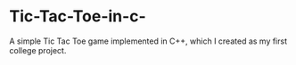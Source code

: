 # Tic-Tac-Toe-in-c-
A simple Tic Tac Toe game implemented in C++, which I created as my first college project.
